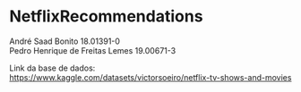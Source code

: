 # NetflixRecommendations

André Saad Bonito                 18.01391-0  
Pedro Henrique de Freitas Lemes   19.00671-3  

Link da base de dados:  
https://www.kaggle.com/datasets/victorsoeiro/netflix-tv-shows-and-movies
